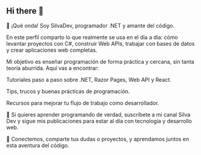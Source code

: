 ## Hi there 👋

👋 ¡Qué onda! Soy SilvaDev, programador .NET y amante del código.

En este perfil comparto lo que realmente se usa en el día a día: cómo levantar proyectos con C#, construir Web APIs, trabajar con bases de datos y crear aplicaciones web completas.

Mi objetivo es enseñar programación de forma práctica y cercana, sin tanta teoría aburrida. Aquí vas a encontrar:

Tutoriales paso a paso sobre .NET, Razor Pages, Web API y React.

Tips, trucos y buenas prácticas de programación.

Recursos para mejorar tu flujo de trabajo como desarrollador.

🚀 Si quieres aprender programando de verdad, suscríbete a mi canal Silva Dev y sigue mis publicaciones para estar al día con tecnología y desarrollo web.

💬 Conectemos, comparte tus dudas o proyectos, y aprendamos juntos en esta aventura del código.
